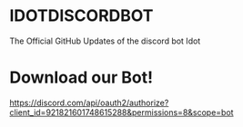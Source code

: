 # IDOTDISCORDBOT
The Official GitHub Updates of the discord bot Idot

# Download our Bot!
https://discord.com/api/oauth2/authorize?client_id=921821601748615288&permissions=8&scope=bot
